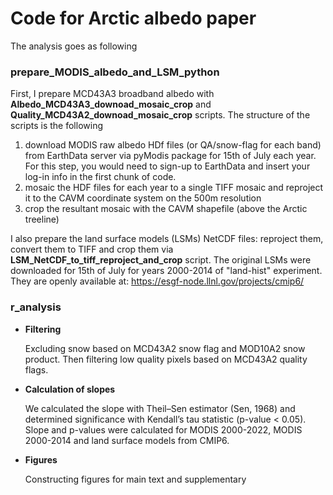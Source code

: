 # Code for Arctic albedo paper

The analysis goes as following

### prepare_MODIS_albedo_and_LSM_python

First, I prepare MCD43A3 broadband albedo with **Albedo_MCD43A3_downoad_mosaic_crop** and **Quality_MCD43A2_downoad_mosaic_crop** scripts.
The structure of the scripts is the following

1. download MODIS raw albedo HDf files (or QA/snow-flag for each band) from EarthData server via pyModis package for 15th of July each year. For this step, you would need to sign-up to EarthData and insert your log-in info in the first chunk of code.
2. mosaic the HDF files for each year to a single TIFF mosaic and reproject it to the CAVM coordinate system on the 500m resolution
3. crop the resultant mosaic with the CAVM shapefile (above the Arctic treeline)

I also prepare the land surface models (LSMs) NetCDF files: reproject them, convert them to TIFF and crop them via **LSM_NetCDF_to_tiff_reproject_and_crop** script. The original LSMs were downloaded for 15th of July for years 2000-2014 of "land-hist" experiment. They are openly available at:
https://esgf-node.llnl.gov/projects/cmip6/


### r_analysis

* **Filtering**

  Excluding snow based on MCD43A2 snow flag and MOD10A2 snow product. Then filtering low quality pixels based on MCD43A2 quality flags.

* **Calculation of slopes**

  We calculated the slope with Theil–Sen estimator (Sen, 1968) and determined significance with Kendall’s tau statistic (p-value < 0.05). Slope and p-values were calculated for MODIS 2000-2022, MODIS 2000-2014 and land surface models from CMIP6.
  
* **Figures**

  Constructing figures for main text and supplementary
  
